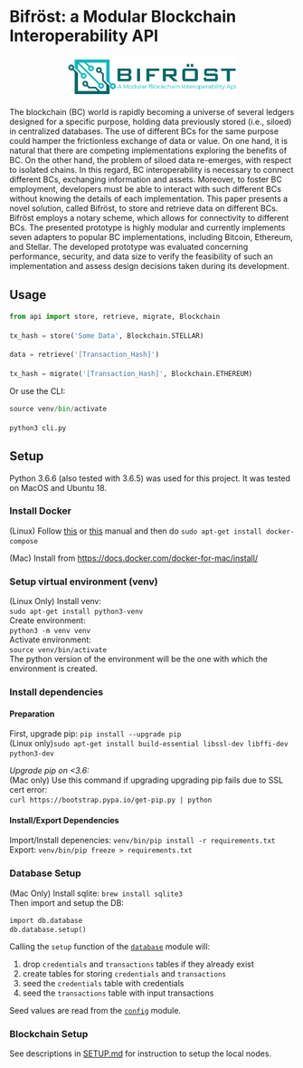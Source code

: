 # Bifröst: a Modular Blockchain Interoperability API

<p align="center">
<img src="img/bifrost-logo.png" width="300x"></img>
</p>

The blockchain (BC) world is rapidly becoming a universe of several ledgers designed for a specific purpose, holding data previously stored (i.e., siloed) in centralized databases. The use of different BCs for the same purpose could hamper the frictionless exchange of data or value. On one hand, it is natural that there are competing implementations exploring the benefits of BC. On the other hand, the problem of siloed data re-emerges, with respect to isolated chains. In this regard, BC interoperability is necessary to connect different BCs, exchanging information and assets. Moreover, to foster BC employment, developers must be able to interact with such different BCs without knowing the details of each implementation. This paper presents a novel solution, called Bifröst, to store and retrieve data on different BCs. Bifröst employs a notary scheme, which allows for connectivity to different BCs. The presented prototype is highly modular and currently implements seven adapters to popular BC implementations, including Bitcoin, Ethereum, and Stellar. The developed prototype was evaluated concerning performance, security, and data size to verify the feasibility of such an implementation and assess design decisions taken during its development.

## Usage

```python
from api import store, retrieve, migrate, Blockchain

tx_hash = store('Some Data', Blockchain.STELLAR)    

data = retrieve('[Transaction_Hash]')    

tx_hash = migrate('[Transaction_Hash]', Blockchain.ETHEREUM)
```

Or use the CLI:
```python
source venv/bin/activate

python3 cli.py
```




## Setup

Python 3.6.6 (also tested with 3.6.5) was used for this project. It was tested on MacOS and Ubuntu 18.

### Install Docker
(Linux) Follow [this](https://www.digitalocean.com/community/tutorials/how-to-install-and-use-docker-on-ubuntu-18-04) or [this](https://docs.docker.com/install/linux/docker-ce/ubuntu/#install-docker-ce-1) manual and then do `sudo apt-get install docker-compose`    

(Mac) Install from https://docs.docker.com/docker-for-mac/install/

### Setup virtual environment (venv)
(Linux Only) Install venv:    
`sudo apt-get install python3-venv`    
Create environment:    
`python3 -m venv venv`    
Activate environment:    
`source venv/bin/activate`    
The python version of the environment will be the one with which the environment is created.    
       

### Install dependencies

#### Preparation
First, upgrade pip: `pip install --upgrade pip`     
(Linux only)`sudo apt-get install build-essential libssl-dev libffi-dev python3-dev`

*Upgrade pip on <3.6:*    
(Mac only) Use this command if upgrading upgrading pip fails due to SSL cert error:    
`curl https://bootstrap.pypa.io/get-pip.py | python`

#### Install/Export Dependencies  
Import/Install depenencies: `venv/bin/pip install -r requirements.txt`    
Export: `venv/bin/pip freeze > requirements.txt`    

### Database Setup
(Mac Only) Install sqlite: `brew install sqlite3`    
Then import and setup the DB:    
```
import db.database
db.database.setup()
```

Calling the `setup` function of the [`database`](database.py) module will:

1. drop `credentials` and `transactions` tables if they already exist
2. create tables for storing `credentials` and `transactions`
3. seed the `credentials` table with credentials 
4. seed the `transactions` table with input transactions

Seed values are read from the [`config`](config.py) module.

### Blockchain Setup

See descriptions in [SETUP.md](SETUP.md) for instruction to setup the local nodes.
